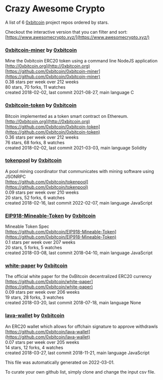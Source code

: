 # Crazy Awesome Crypto
A list of 6 [0xbitcoin](https://github.com/0xbitcoin) project repos ordered by stars.  

Checkout the interactive version that you can filter and sort: 
[https://www.awesomecrypto.xyz/](https://www.awesomecrypto.xyz/)  


### [0xbitcoin-miner](https://github.com/0xbitcoin/0xbitcoin-miner) by [0xbitcoin](https://github.com/0xbitcoin)  
Mine the 0xbitcoin ERC20 token using a command line NodeJS application  
[http://0xbitcoin.org](http://0xbitcoin.org)  
[https://github.com/0xbitcoin/0xbitcoin-miner](https://github.com/0xbitcoin/0xbitcoin-miner)  
0.38 stars per week over 212 weeks  
80 stars, 70 forks, 11 watches  
created 2018-02-02, last commit 2021-08-27, main language C  


### [0xbitcoin-token](https://github.com/0xbitcoin/0xbitcoin-token) by [0xbitcoin](https://github.com/0xbitcoin)  
Bitcoin implemented as a token smart contract on Ethereum.   
[http://0xbitcoin.org](http://0xbitcoin.org)  
[https://github.com/0xbitcoin/0xbitcoin-token](https://github.com/0xbitcoin/0xbitcoin-token)  
0.36 stars per week over 212 weeks  
76 stars, 68 forks, 8 watches  
created 2018-02-02, last commit 2021-03-03, main language Solidity  


### [tokenpool](https://github.com/0xbitcoin/tokenpool) by [0xbitcoin](https://github.com/0xbitcoin)  
A pool mining coordinator that communicates with mining software using JSONRPC  
[https://github.com/0xbitcoin/tokenpool](https://github.com/0xbitcoin/tokenpool)  
0.09 stars per week over 210 weeks  
20 stars, 52 forks, 6 watches  
created 2018-02-16, last commit 2022-02-07, main language JavaScript  


### [EIP918-Mineable-Token](https://github.com/0xbitcoin/EIP918-Mineable-Token) by [0xbitcoin](https://github.com/0xbitcoin)  
Mineable Token Spec   
[https://github.com/0xbitcoin/EIP918-Mineable-Token](https://github.com/0xbitcoin/EIP918-Mineable-Token)  
0.1 stars per week over 207 weeks  
20 stars, 5 forks, 5 watches  
created 2018-03-08, last commit 2018-04-10, main language JavaScript  


### [white-paper](https://github.com/0xbitcoin/white-paper) by [0xbitcoin](https://github.com/0xbitcoin)  
The official white paper for the 0xBitcoin decentralized ERC20 currency  
[https://github.com/0xbitcoin/white-paper](https://github.com/0xbitcoin/white-paper)  
0.09 stars per week over 206 weeks  
19 stars, 28 forks, 3 watches  
created 2018-03-20, last commit 2018-07-18, main language None  


### [lava-wallet](https://github.com/0xbitcoin/lava-wallet) by [0xbitcoin](https://github.com/0xbitcoin)  
An ERC20 wallet which allows for offchain signature to approve withdrawls  
[https://github.com/0xbitcoin/lava-wallet](https://github.com/0xbitcoin/lava-wallet)  
0.07 stars per week over 205 weeks  
14 stars, 12 forks, 4 watches  
created 2018-03-27, last commit 2018-11-21, main language JavaScript  


This file was automatically generated on 2022-03-01.  

To curate your own github list, simply clone and change the input csv file.  